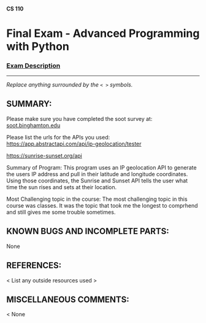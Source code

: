 #### CS 110
# Final Exam - Advanced Programming with Python

### [Exam Description](https://docs.google.com/document/d/1FI-WV95nSTK1JMg5j5sKhxcbl46DPVPkBrxC3FMo45g/edit?usp=sharing)

***

_Replace anything surrounded by the `< >` symbols._

## SUMMARY:
Please make sure you have completed the soot survey at:
    [soot.binghamton.edu](https://soot.binghamton.edu)

Please list the urls for the APIs you used:
https://app.abstractapi.com/api/ip-geolocation/tester

https://sunrise-sunset.org/api

Summary of Program:
This program uses an IP geolocation API to generate the users IP address and pull in their latitude and longitude coordinates. Using those coordinates, the Sunrise and Sunset API tells the user what time the sun rises and sets at their location. 

Most Challenging topic in the course:
The most challenging topic in this course was classes. It was the topic that took me the longest to comprhend and still gives me some trouble sometimes.

## KNOWN BUGS AND INCOMPLETE PARTS:
 None

## REFERENCES:
 < List any outside resources used >

## MISCELLANEOUS COMMENTS:
 < None
